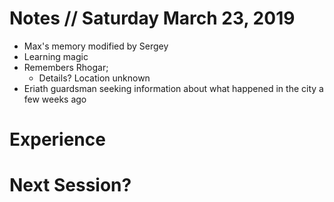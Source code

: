 # Notes // Saturday March 23, 2019

* Max's memory modified by Sergey
* Learning magic
* Remembers Rhogar;
  * Details? Location unknown
* Eriath guardsman seeking information about what happened in the city a few weeks ago

# Experience

# Next Session?